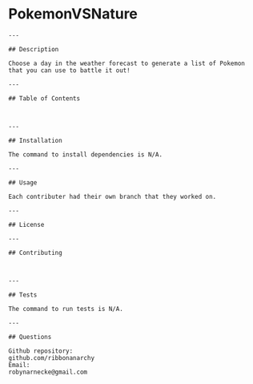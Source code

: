 # PokemonVSNature    
    
    ---
    
    ## Description     
    
    Choose a day in the weather forecast to generate a list of Pokemon that you can use to battle it out!

    ---
    
    ## Table of Contents    
    


    --- 
    
    ## Installation    

    The command to install dependencies is N/A.

    --- 

    ## Usage    
    
    Each contributer had their own branch that they worked on. 

    --- 

    ## License    

    --- 

    ## Contributing    

    

    ---

    ## Tests    
    
    The command to run tests is N/A. 

    --- 

    ## Questions    

    Github repository:   
    github.com/ribbonanarchy   
    Email:    
    robynarnecke@gmail.com    
    